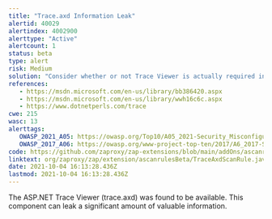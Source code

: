 ```yaml
---
title: "Trace.axd Information Leak"
alertid: 40029
alertindex: 4002900
alerttype: "Active"
alertcount: 1
status: beta
type: alert
risk: Medium
solution: "Consider whether or not Trace Viewer is actually required in production, if it isn't then disable it. If it is then ensure access to it requires authentication and authorization."
references:
   - https://msdn.microsoft.com/en-us/library/bb386420.aspx
   - https://msdn.microsoft.com/en-us/library/wwh16c6c.aspx
   - https://www.dotnetperls.com/trace
cwe: 215
wasc: 13
alerttags: 
   OWASP_2021_A05: https://owasp.org/Top10/A05_2021-Security_Misconfiguration/
   OWASP_2017_A06: https://owasp.org/www-project-top-ten/2017/A6_2017-Security_Misconfiguration.html
code: https://github.com/zaproxy/zap-extensions/blob/main/addOns/ascanrulesBeta/src/main/java/org/zaproxy/zap/extension/ascanrulesBeta/TraceAxdScanRule.java
linktext: org/zaproxy/zap/extension/ascanrulesBeta/TraceAxdScanRule.java
date: 2021-10-04 16:13:28.436Z
lastmod: 2021-10-04 16:13:28.436Z
---
```

The ASP.NET Trace Viewer (trace.axd) was found to be available. This component can leak a significant amount of valuable information.
